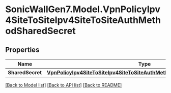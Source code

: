 # SonicWallGen7.Model.VpnPolicyIpv4SiteToSiteIpv4SiteToSiteAuthMethodSharedSecret

## Properties

Name | Type | Description | Notes
------------ | ------------- | ------------- | -------------
**SharedSecret** | [**VpnPolicyIpv4SiteToSiteIpv4SiteToSiteAuthMethodSharedSecretSharedSecret**](VpnPolicyIpv4SiteToSiteIpv4SiteToSiteAuthMethodSharedSecretSharedSecret.md) |  | [optional] 

[[Back to Model list]](../README.md#documentation-for-models) [[Back to API list]](../README.md#documentation-for-api-endpoints) [[Back to README]](../README.md)

